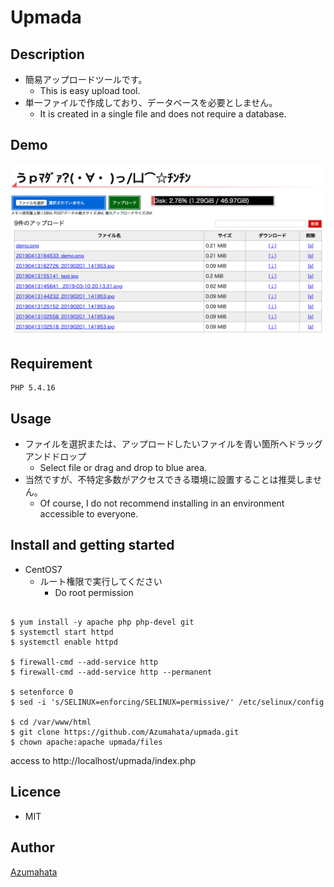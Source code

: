 # Upmada

## Description
* 簡易アップロードツールです。
  * This is easy upload tool.
* 単一ファイルで作成しており、データベースを必要としません。
  * It is created in a single file and does not require a database.

## Demo
![Sample](https://github.com/Azumahata/upmada/blob/master/src/files/demo.png "Sample")

## Requirement
```
PHP 5.4.16
```

## Usage

* ファイルを選択または、アップロードしたいファイルを青い箇所へドラッグアンドドロップ
  * Select file or drag and drop to blue area.
* 当然ですが、不特定多数がアクセスできる環境に設置することは推奨しません。
  * Of course, I do not recommend installing in an environment accessible to everyone.

## Install and getting started

* CentOS7
  * ルート権限で実行してください
    * Do root permission
```console

$ yum install -y apache php php-devel git
$ systemctl start httpd
$ systemctl enable httpd

$ firewall-cmd --add-service http
$ firewall-cmd --add-service http --permanent

$ setenforce 0
$ sed -i 's/SELINUX=enforcing/SELINUX=permissive/' /etc/selinux/config

$ cd /var/www/html
$ git clone https://github.com/Azumahata/upmada.git
$ chown apache:apache upmada/files
```
access to http://localhost/upmada/index.php

## Licence
* MIT

## Author
[Azumahata](https://github.com/Azumahata)

